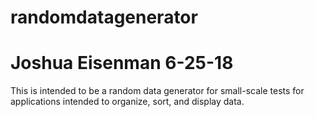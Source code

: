 # randomdatagenerator
# Joshua Eisenman 6-25-18

This is intended to be a random data generator for small-scale tests for applications intended to organize, sort, and display data.
